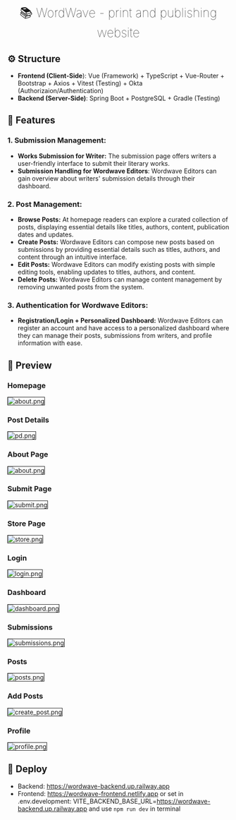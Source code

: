 <h1 align="center" style="font-weight: lighter"> 📚  WordWave - print and publishing website </h1>

## ⚙️ Structure
* **Frontend (Client-Side**): Vue (Framework) + TypeScript + Vue-Router + Bootstrap + Axios + Vitest (Testing) + Okta (Authorizaion/Authentication)
* **Backend (Server-Side)**: Spring Boot + PostgreSQL + Gradle (Testing)

## 🌟 Features
### 1. Submission Management:
* **Works Submission for Writer:** The submission page offers writers a user-friendly interface to submit their literary works. 
* **Submission Handling for Wordwave Editors**: Wordwave Editors can gain overview about writers' submission details through their dashboard.

### 2. Post Management:
* **Browse Posts:** At homepage readers can explore a curated collection of posts, displaying essential details like titles, authors, content, publication dates and updates.
* **Create Posts:** Wordwave Editors can compose new posts based on submissions by providing essential details such as titles, authors, and content through an intuitive interface.
* **Edit Posts:** Wordwave Editors can modify existing posts with simple editing tools, enabling updates to titles, authors, and content.
* **Delete Posts:** Wordwave Editors can manage content management by removing unwanted posts from the system.

### 3. Authentication for Wordwave Editors:
* **Registration/Login + Personalized Dashboard:** Wordwave Editors can register an account and have access to a personalized dashboard 
where they can manage their posts, submissions from writers, and profile information with ease.

## 📸 Preview
### Homepage
<img alt="about.png" src="screenshot/home.png" style="border:1px solid"/>

### Post Details
<img alt="pd.png" src="screenshot/postdetail.png" style="border:1px solid"/>

### About Page
<img alt="about.png" src="screenshot/about.png" style="border:1px solid"/>

### Submit Page
<img alt="submit.png" src="screenshot/Submit.png" style="border:1px solid"/>

### Store Page
<img alt="store.png" src="screenshot/Store.png" style="border:1px solid"/>

### Login
<img alt="login.png" src="screenshot/login.png" style="border:1px solid"/>

### Dashboard
<img alt="dashboard.png" src="screenshot/dashboard.png" style="border:1px solid"/>

### Submissions
<img alt="submissions.png" src="screenshot/submissions.png" style="border:1px solid"/>

### Posts
<img alt="posts.png" src="screenshot/posts.png" style="border:1px solid"/>

### Add Posts
<img alt="create_post.png" src="screenshot/create_post.png" style="border:1px solid"/>

### Profile
<img alt="profile.png" src="screenshot/profile.png" style="border:1px solid"/>

## 🚀 Deploy
* Backend: https://wordwave-backend.up.railway.app
* Frontend: https://wordwave-frontend.netlify.app
  or set in .env.development: VITE_BACKEND_BASE_URL=https://wordwave-backend.up.railway.app
  and use `npm run dev` in terminal
  
